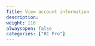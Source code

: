 ```yaml
---
Title: View account information
description: 
weight: 110
alwaysopen: false
categories: ["RC Pro"]
---
```

